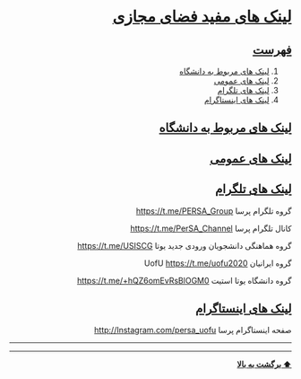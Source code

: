 <div dir="rtl">

# [لینک های مفید فضای مجازی](#links)

## [فهرست](#table_of_contents)
1. [لینک های مربوط به دانشگاه](#Uni)
2. [لینک های عمومی](#General)
3. [لینک های تلگرام](#Telegram)
4. [لینک های اینستاگرام](#Uni)
  
  

## [لینک های مربوط به دانشگاه](#Uni)
## [لینک های عمومی](#General)
## [لینک های تلگرام](#Telegram)
گروه تلگرام پرسا
https://t.me/PERSA_Group

کانال تلگرام پرسا
https://t.me/PerSA_Channel

گروه هماهنگی دانشجویان ورودی جدید یوتا
https://t.me/USISCG

گروه ایرانیان UofU
https://t.me/uofu2020

گروه دانشگاه یوتا استیت
https://t.me/+hQZ6omEvRsBlOGM0

## [لینک های اینستاگرام](#Uni)
صفحه اینستاگرام پرسا
http://Instagram.com/persa_uofu

---
---
**[⬆ برگشت به بالا](#table-of-contents)**
</div>